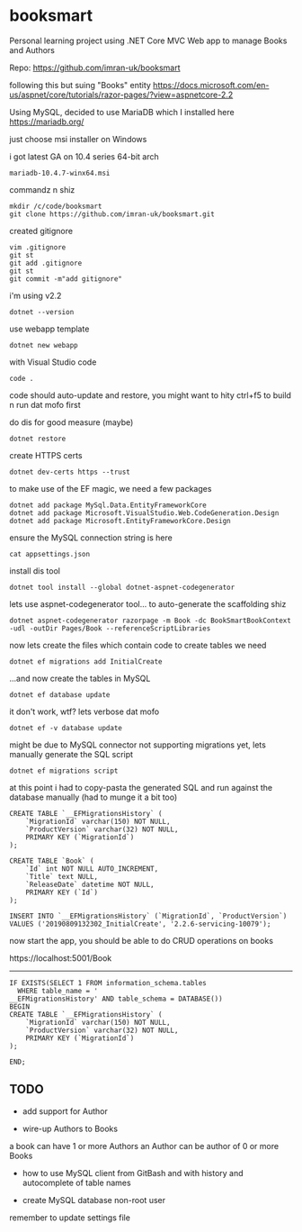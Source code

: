booksmart
=========

Personal learning project using .NET Core MVC Web app to manage Books and Authors

Repo:
https://github.com/imran-uk/booksmart

following this but suing "Books" entity
https://docs.microsoft.com/en-us/aspnet/core/tutorials/razor-pages/?view=aspnetcore-2.2

Using MySQL, decided to use MariaDB which I installed here
https://mariadb.org/

just choose msi installer on Windows

i got latest GA on 10.4 series 64-bit arch

`mariadb-10.4.7-winx64.msi`

commandz n shiz

    mkdir /c/code/booksmart
    git clone https://github.com/imran-uk/booksmart.git

created gitignore

    vim .gitignore
    git st
    git add .gitignore
    git st
    git commit -m"add gitignore"

i'm using v2.2

    dotnet --version

use webapp template

    dotnet new webapp

with Visual Studio code

    code .

code should auto-update and restore, you might want to hity ctrl+f5 to build n run dat mofo first

do dis for good measure (maybe)

    dotnet restore

create HTTPS certs

    dotnet dev-certs https --trust

to make use of the EF magic, we need a few packages

    dotnet add package MySql.Data.EntityFrameworkCore
    dotnet add package Microsoft.VisualStudio.Web.CodeGeneration.Design
    dotnet add package Microsoft.EntityFrameworkCore.Design

ensure the MySQL connection string is here

    cat appsettings.json

install dis tool

    dotnet tool install --global dotnet-aspnet-codegenerator

lets use aspnet-codegenerator tool... to auto-generate the scaffolding shiz

    dotnet aspnet-codegenerator razorpage -m Book -dc BookSmartBookContext -udl -outDir Pages/Book --referenceScriptLibraries

now lets create the files which contain code to create tables we need

    dotnet ef migrations add InitialCreate

...and now create the tables in MySQL

    dotnet ef database update

it don't work, wtf? lets verbose dat mofo

    dotnet ef -v database update

might be due to MySQL connector not supporting migrations yet, lets manually generate the SQL script

    dotnet ef migrations script


at this point i had to copy-pasta the generated SQL and run against the database manually (had to munge it a bit too)

    CREATE TABLE `__EFMigrationsHistory` (
        `MigrationId` varchar(150) NOT NULL,
        `ProductVersion` varchar(32) NOT NULL,
        PRIMARY KEY (`MigrationId`)
    );

    CREATE TABLE `Book` (
        `Id` int NOT NULL AUTO_INCREMENT,
        `Title` text NULL,
        `ReleaseDate` datetime NOT NULL,
        PRIMARY KEY (`Id`)
    );

    INSERT INTO `__EFMigrationsHistory` (`MigrationId`, `ProductVersion`)
    VALUES ('20190809132302_InitialCreate', '2.2.6-servicing-10079');


now start the app, you should be able to do CRUD operations on books

https://localhost:5001/Book



---




    IF EXISTS(SELECT 1 FROM information_schema.tables
      WHERE table_name = '
    __EFMigrationsHistory' AND table_schema = DATABASE())
    BEGIN
    CREATE TABLE `__EFMigrationsHistory` (
        `MigrationId` varchar(150) NOT NULL,
        `ProductVersion` varchar(32) NOT NULL,
        PRIMARY KEY (`MigrationId`)
    );

    END;


## TODO

* add support for Author



* wire-up Authors to Books

a book can have 1 or more Authors
an Author can be author of 0 or more Books


* how to use MySQL client from GitBash and with history and autocomplete of table names


* create MySQL database non-root user

remember to update settings file
